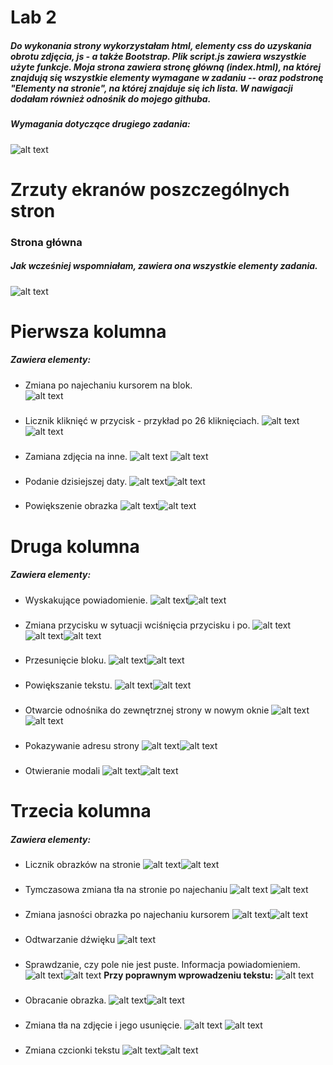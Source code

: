 # Lab 2
##### Do wykonania strony wykorzystałam html, elementy css do uzyskania obrotu zdjęcia, js - a także Bootstrap. Plik script.js zawiera wszystkie użyte funkcje. Moja strona zawiera stronę główną (index.html), na której znajdują się wszystkie elementy wymagane w zadaniu -- oraz podstronę "Elementy na stronie", na której znajduje się ich lista. W nawigacji dodałam również odnośnik do mojego githuba.

####
##### Wymagania dotyczące drugiego zadania:
####

![alt text](https://i.imgur.com/FdMPAlt.png)

# Zrzuty ekranów poszczególnych stron

### Strona główna
##### Jak wcześniej wspomniałam, zawiera ona wszystkie elementy zadania. 

![alt text](https://i.imgur.com/YB02zyt.png)

# Pierwsza kolumna
##### Zawiera elementy:
- Zmiana po najechaniu kursorem na blok.  
![alt text](https://i.imgur.com/c3B1Ew9.png)
###
- Licznik kliknięć w przycisk - przykład po 26 kliknięciach.
![alt text](https://i.imgur.com/amzSAL6.png) ![alt text](https://i.imgur.com/aqBHxTf.png)
###
- Zamiana zdjęcia na inne.
![alt text](https://i.imgur.com/kbUvcu4.png) ![alt text](https://i.imgur.com/UFfnaMc.png)
###
- Podanie dzisiejszej daty.
![alt text](https://i.imgur.com/pbN3DAx.png)![alt text](https://i.imgur.com/4g5LO87.png)
###
- Powiększenie obrazka
![alt text](https://i.imgur.com/KDJ7Ecu.png)![alt text](https://i.imgur.com/1Jjrh41.png)

###
# Druga kolumna
##### Zawiera elementy:
- Wyskakujące powiadomienie.
![alt text](https://i.imgur.com/u7jtxQI.png)![alt text](https://i.imgur.com/3pi0v1p.png)
###
- Zmiana przycisku w sytuacji wciśnięcia przycisku i po.
![alt text](https://i.imgur.com/exIPzj9.png)
![alt text](https://i.imgur.com/RnKeEYT.png)![alt text](https://i.imgur.com/cqFrPVw.png)
###
- Przesunięcie bloku.
![alt text](https://i.imgur.com/azqGBr9.png)![alt text](https://i.imgur.com/59Q6cq6.png)
###
- Powiększanie tekstu.
![alt text](https://i.imgur.com/ZWcJPER.png)![alt text](https://i.imgur.com/MTFu4w8.png)
###
- Otwarcie odnośnika do zewnętrznej strony w nowym oknie
![alt text](https://i.imgur.com/PoBihDU.png)![alt text](https://i.imgur.com/ulCXq0y.png)
###
- Pokazywanie adresu strony
![alt text](https://i.imgur.com/jZYAdDT.png)![alt text](https://i.imgur.com/MR1lVED.png)
###
- Otwieranie modali
![alt text](https://i.imgur.com/sVixdU8.png)![alt text](https://i.imgur.com/TImNFKl.png)
###
###
# Trzecia kolumna
##### Zawiera elementy:
- Licznik obrazków na stronie
![alt text](https://i.imgur.com/DPomAtu.png)![alt text](https://i.imgur.com/tclyLsS.png)
###
- Tymczasowa zmiana tła na stronie po najechaniu
![alt text](https://i.imgur.com/N3DBmNj.png)
![alt text](https://i.imgur.com/fwl9zkt.png)
###
- Zmiana jasności obrazka po najechaniu kursorem
![alt text](https://i.imgur.com/rTDjIri.png)![alt text](https://i.imgur.com/OOkwHVx.png)
###
- Odtwarzanie dźwięku
![alt text](https://i.imgur.com/j6hMq6u.png)
###
- Sprawdzanie, czy pole nie jest puste. Informacja powiadomieniem.
![alt text](https://i.imgur.com/bnoAVrG.png)![alt text](https://i.imgur.com/mYJgPUD.png)
**Przy poprawnym wprowadzeniu tekstu:**
![alt text](https://i.imgur.com/FP8hUEL.png)
###
- Obracanie obrazka.
![alt text](https://i.imgur.com/mQMma3g.png)![alt text](https://i.imgur.com/XNvxhJM.png)
###
- Zmiana tła na zdjęcie i jego usunięcie.
![alt text](https://i.imgur.com/pBpz0qO.png)
![alt text](https://i.imgur.com/e8jBISL.png)
###
- Zmiana czcionki tekstu
![alt text](https://i.imgur.com/myjTk1k.png)![alt text](https://i.imgur.com/KksiqZg.png)


